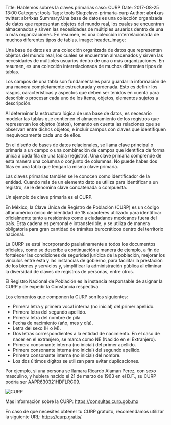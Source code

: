 Title: Hablemos sobres la claves primarias caso: CURP
Date: 2017-08-25 13:00
Category: tools
Tags: tools
Slug:clave-primaria-curp
Author: abr4xas
twitter: abr4xas
Summary:Una base de datos es una colección organizada de datos que representan objetos del mundo real, los cuales se encuentran almacenados y sirven las necesidades de múltiples usuarios dentro de una o más organizaciones. En resumen, es una colección interrelacionada de muchos diferentes tipos de tablas.
image: 
header_image:

Una base de datos es una colección organizada de datos que representan objetos del mundo real, los cuales se encuentran almacenados y sirven las necesidades de múltiples usuarios dentro de una o más organizaciones. En resumen, es una colección interrelacionada de muchos diferentes tipos de tablas.

Los campos de una tabla son fundamentales para guardar la información de una manera completamente estructurada y ordenada. Esto es definir los rasgos, características y aspectos que deben ser tenidos en cuenta para describir o procesar cada uno de los ítems, objetos, elementos sujetos a descripción.

Al determinar la estructura lógica de una base de datos, es necesario modelar las tablas que contienen el almacenamiento de los registros que representan los objetos (datos), tomando en cuenta las relaciones que se observan entre dichos objetos, e incluir campos con claves que identifiquen inequívocamente cada uno de ellos.

En el diseño de bases de datos relacionales, se llama clave principal o primaria a un campo o una combinación de campos que identifica de forma única a cada fila de una tabla (registro). Una clave primaria comprende de esta manera una columna o conjunto de columnas. No puede haber dos filas en una tabla que tengan la misma clave primaria.

Las claves primarias también se le conocen como identificador de la entidad. Cuando más de un elemento dato se utiliza para identificar a un registro, se le denomina clave concatenada o compuesta.

Un ejemplo de clave primaria es el CURP.

En México, la Clave Única de Registro de Población (CURP) es un código alfanumérico único de identidad de 18 caracteres utilizado para identificar oficialmente tanto a residentes como a ciudadanos mexicanos fuera del país. Esta cadena es personal e intransferible, y se utiliza de manera obligatoria para gran cantidad de trámites burocráticos dentro del territorio nacional.

La CURP se está incorporando paulatinamente a todos los documentos oficiales, como se describe a continuación a manera de ejemplo, a fin de fortalecer las condiciones de seguridad jurídica de la población, mejorar los vínculos entre ésta y las instancias de gobierno, para facilitar la prestación de los bienes y servicios y, simplificar la administración pública al eliminar la diversidad de claves de registros de personas, entre otros.

El Registro Nacional de Población es la instancia responsable de asignar la CURP y de expedir la Constancia respectiva.

Los elementos que componen la CURP son los siguientes:
* Primera letra y primera vocal interna (no inicial) del primer apellido.
* Primera letra del segundo apellido.
* Primera letra del nombre de pila.
* Fecha de nacimiento (año, mes y día).
* Letra del sexo (H o M).
* Dos letras correspondientes a la entidad de nacimiento. En el caso de nacer en el extranjero, se marca como NE (Nacido en el Extranjero).
* Primera consonante interna (no inicial) del primer apellido.
* Primera consonante interna (no inicial) del segundo apellido.
* Primera consonante interna (no inicial) del nombre.
* Los dos últimos dígitos se utilizan para evitar duplicaciones.

Por ejemplo, si una persona se llamara Ricardo Alaman Perez, con sexo masculino, y hubiera nacido el 21 de marzo de 1963 en el D.F., su CURP podría ser AAPR630321HDFLRC09.

![CURP](https://framework-gb.cdn.gob.mx/curp/images/image001.jpg)

Mas información sobre la CURP: <a href="https://consultas.curp.gob.mx" target="_blank" rel="follow">https://consultas.curp.gob.mx</a>

En caso de que necesites obtener tu CURP gratuito, recomendamos utilizar la siguiente URL: <a href="https://curp.gratis/" target="_blank" rel="follow">https://curp.gratis/</a> 